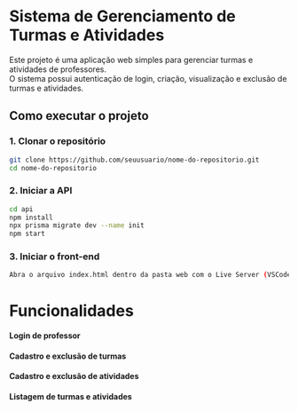 # Sistema de Gerenciamento de Turmas e Atividades

Este projeto é uma aplicação web simples para gerenciar turmas e atividades de professores.  
O sistema possui autenticação de login, criação, visualização e exclusão de turmas e atividades.

## Como executar o projeto

### 1. Clonar o repositório
```bash
git clone https://github.com/seuusuario/nome-do-repositorio.git
cd nome-do-repositorio

```
### 2. Iniciar a API
```bash
cd api
npm install
npx prisma migrate dev --name init
npm start

```
### 3. Iniciar o front-end
```bash
Abra o arquivo index.html dentro da pasta web com o Live Server (VSCode).

``` 
# Funcionalidades

#### Login de professor
#### Cadastro e exclusão de turmas
#### Cadastro e exclusão de atividades
#### Listagem de turmas e atividades

